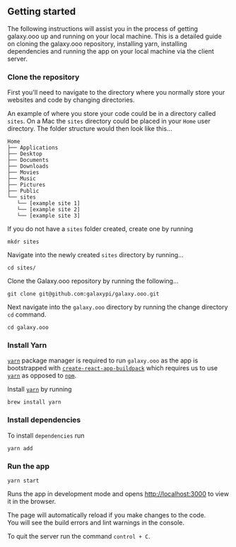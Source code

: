 ## Getting started

The following instructions will assist you in the process of getting galaxy.ooo up and running on your local machine. This is a detailed guide on cloning the galaxy.ooo repository, installing yarn, installing dependencies and running the app on your local machine via the client server.

### Clone the repository

First you'll need to navigate to the directory where you normally store your websites and code by changing directories.

An example of where you store your code could be in a directory called `sites`. On a Mac the `sites` directory could be placed in your `Home` user directory. The folder structure would then look like this...

```
Home
├── Applications
├── Desktop
├── Documents
├── Downloads
├── Movies
├── Music
├── Pictures
├── Public
└── sites
   └── [example site 1]
   └── [example site 2]
   └── [example site 3]
```

If you do not have a `sites` folder created, create one by running

```
mkdr sites
```

Navigate into the newly created `sites` directory by running...

```
cd sites/
```

Clone the Galaxy.ooo repository by running the following...

```
git clone git@github.com:galaxypi/galaxy.ooo.git
```

Next navigate into the `galaxy.ooo` directory by running the change directory `cd` command.

```
cd galaxy.ooo
```

### Install Yarn

[`yarn`](https://yarnpkg.com/) package manager is required to run `galaxy.ooo` as the app is bootstrapped with [`create-react-app-buildpack`](https://elements.heroku.com/buildpacks/nhutphuongit/create-react-app-buildpack) which requires us to use [`yarn`](https://yarnpkg.com/) as opposed to [`npm`](https://www.npmjs.com/get-npm).

Install [`yarn`](https://yarnpkg.com/lang/en/docs/install/) by running

```
brew install yarn
```

### Install dependencies

To install `dependencies` run

```
yarn add
```

### Run the app

```
yarn start
```

Runs the app in development mode and opens [http://localhost:3000](http://localhost:3000) to view it in the browser.

The page will automatically reload if you make changes to the code.<br>
You will see the build errors and lint warnings in the console.

To quit the server run the command `control + C`.
